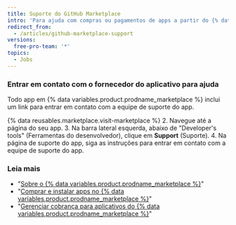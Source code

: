 ```yaml
---
title: Suporte do GitHub Marketplace
intro: 'Para ajuda com compras ou pagamentos de apps a partir do {% data variables.product.prodname_marketplace %}, entre em contato com {% data variables.contact.contact_support %}. Para ajuda com o uso de um app {% data variables.product.prodname_marketplace %}, entre em contato com o fornecedor do aplicativo.'
redirect_from:
  - /articles/github-marketplace-support
versions:
  free-pro-team: '*'
topics:
  - Jobs
---
```



### Entrar em contato com o fornecedor do aplicativo para ajuda

Todo app em {% data variables.product.prodname_marketplace %} inclui um link para entrar em contato com a equipe de suporte do app.

{% data reusables.marketplace.visit-marketplace %}
2. Navegue até a página do seu app.
3. Na barra lateral esquerda, abaixo de "Developer's tools" (Ferramentas do desenvolvedor), clique em **Support** (Suporte).
4. Na página de suporte do app, siga as instruções para entrar em contato com a equipe de suporte do app.

### Leia mais

- "[Sobre o {% data variables.product.prodname_marketplace %}](/articles/about-github-marketplace)"
- "[Comprar e instalar apps no {% data variables.product.prodname_marketplace %}](/articles/purchasing-and-installing-apps-in-github-marketplace)"
- "[Gerenciar cobrança para aplicativos do {% data variables.product.prodname_marketplace %}](/articles/managing-billing-for-github-marketplace-apps)"
